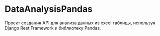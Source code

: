 # DataAnalysisPandas
Проект создания API для анализа данных из excel таблицы, используя Django Rest Framework и библиотеку Pandas.

